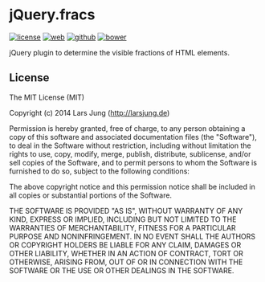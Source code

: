 # jQuery.fracs

[![license][license-img]][github] [![web][web-img]][web] [![github][github-img]][github] [![bower][bower-img]][github]

jQuery plugin to determine the visible fractions of HTML elements.


## License
The MIT License (MIT)

Copyright (c) 2014 Lars Jung (http://larsjung.de)

Permission is hereby granted, free of charge, to any person obtaining a copy
of this software and associated documentation files (the "Software"), to deal
in the Software without restriction, including without limitation the rights
to use, copy, modify, merge, publish, distribute, sublicense, and/or sell
copies of the Software, and to permit persons to whom the Software is
furnished to do so, subject to the following conditions:

The above copyright notice and this permission notice shall be included in
all copies or substantial portions of the Software.

THE SOFTWARE IS PROVIDED "AS IS", WITHOUT WARRANTY OF ANY KIND, EXPRESS OR
IMPLIED, INCLUDING BUT NOT LIMITED TO THE WARRANTIES OF MERCHANTABILITY,
FITNESS FOR A PARTICULAR PURPOSE AND NONINFRINGEMENT. IN NO EVENT SHALL THE
AUTHORS OR COPYRIGHT HOLDERS BE LIABLE FOR ANY CLAIM, DAMAGES OR OTHER
LIABILITY, WHETHER IN AN ACTION OF CONTRACT, TORT OR OTHERWISE, ARISING FROM,
OUT OF OR IN CONNECTION WITH THE SOFTWARE OR THE USE OR OTHER DEALINGS IN
THE SOFTWARE.


[web]: http://larsjung.de/jquery-fracs/
[github]: https://github.com/lrsjng/jquery-fracs

[license-img]: http://img.shields.io/badge/license-MIT-a0a060.svg?style=flat-square
[web-img]: http://img.shields.io/badge/web-larsjung.de/fracs-a0a060.svg?style=flat-square
[github-img]: http://img.shields.io/badge/github-lrsjng/jquery--fracs-a0a060.svg?style=flat-square
[bower-img]: http://img.shields.io/badge/bower-lrsjng/jquery--fracs-a0a060.svg?style=flat-square
